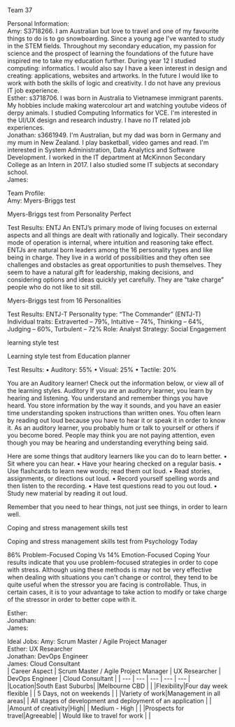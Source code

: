 Team 37

Personal Information: <br/>
Amy: S3718266. I am Australian but love to travel and one of my favourite things to do is to go snowboarding. Since a young age I've wanted to study in the STEM fields. Throughout my secondary education, my passion for science and the prospect of learning the foundations of the future have inspired me to take my education further. During year 12 I studied computing: informatics. I would also say I have a keen interest in design and creating: applications, websites and artworks. In the future I would like to work with both the skills of logic and creativity. I do not have any previous IT job experience. <br/>
Esther: s3718706. I was born in Australia to Vietnamese immigrant parents. My hobbies include making watercolour art and watching youtube videos of derpy animals. I studied Computing Informatics for VCE. I'm interested in the UI/UX design and research industry. I have no IT related job experiences.<br/>
Jonathan: s3661949. I'm Australian, but my dad was born in Germany and my mum in New Zealand. I play basketball, video games
and read. I'm interested in System Administration, Data Analytics and Software Development. I worked in the IT department at
McKinnon Secondary College as an Intern in 2017. I also studied some IT subjects at secondary school. <br/>
James:  <br/>

Team Profile: <br/>
Amy: Myers-Briggs test

Myers-Briggs test from Personality Perfect

Test Results:
ENTJ
An ENTJ’s primary mode of living focuses on external aspects and all things are dealt with rationally and logically. Their secondary mode of operation is internal, where intuition and reasoning take effect. ENTJs are natural born leaders among the 16 personality types and like being in charge. They live in a world of possibilities and they often see challenges and obstacles as great opportunities to push themselves. They seem to have a natural gift for leadership, making decisions, and considering options and ideas quickly yet carefully. They are “take charge” people who do not like to sit still.

Myers-Briggs test from 16 Personalities

Test Results:
ENTJ-T
Personality type: “The Commander” (ENTJ-T)
Individual traits: Extraverted – 79%, Intuitive – 74%, Thinking – 64%, Judging – 60%, Turbulent – 72%
Role: Analyst
Strategy: Social Engagement



learning style test

Learning style test from Education planner

Test Results:
• Auditory: 55%
• Visual: 25%
• Tactile: 20%

You are an Auditory learner! Check out the information below, or view all of the learning styles. Auditory
If you are an auditory learner, you learn by hearing and listening. You understand and remember things you have heard. You store information by the way it sounds, and you have an easier time understanding spoken instructions than written ones. You often learn by reading out loud because you have to hear it or speak it in order to know it.
As an auditory learner, you probably hum or talk to yourself or others if you become bored. People may think you are not paying attention, even though you may be hearing and understanding everything being said.

Here are some things that auditory learners like you can do to learn better.
• Sit where you can hear.
• Have your hearing checked on a regular basis.
• Use flashcards to learn new words; read them out loud.
• Read stories, assignments, or directions out loud.
• Record yourself spelling words and then listen to the recording.
• Have test questions read to you out loud.
• Study new material by reading it out loud.

Remember that you need to hear things, not just see things, in order to learn well.



Coping and stress management skills test

Coping and stress management skills test from	Psychology Today

86% Problem-Focused Coping Vs 14% Emotion-Focused Coping
Your results indicate that you use problem-focused strategies in order to cope with stress. Although using these methods is may not be very effective when dealing with situations you can't change or control, they tend to be quite useful when the stressor you are facing is controllable. Thus, in certain cases, it is to your advantage to take action to modify or take charge of the stressor in order to better cope with it. <br/>


Esther: <br/>
Jonathan: <br/>
James:  <br/>

Ideal Jobs:
Amy: Scrum Master / Agile Project Manager <br/>
Esther: UX Researcher<br/>
Jonathan: DevOps Engineer <br/>
James: Cloud Consultant <br/>
| Career Aspect | Scrum Master / Agile Project Manager | UX Researcher | DevOps Engineer | Cloud Consultant |
| --- | --- | --- | --- | --- |
|Location|South East Suburbs| |Melbourne CBD | |
|Flexibility|Four day week flexible | | 5 Days, not on weekends | |
|Variety of work|Management in all areas| | All stages of development and deployment of an application | |
|Amount of creativity|High| | Medium - High | |
|Prospects for travel|Agreeable| | Would like to travel for work | |
